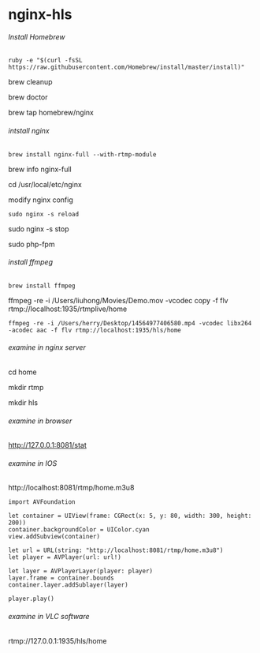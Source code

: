 # nginx-hls

###### Install Homebrew

`ruby -e "$(curl -fsSL https://raw.githubusercontent.com/Homebrew/install/master/install)"`

brew cleanup

brew doctor

brew tap homebrew/nginx

###### intstall nginx

`brew install nginx-full --with-rtmp-module`

brew info nginx-full

cd /usr/local/etc/nginx

modify nginx config

`sudo nginx -s reload`

sudo nginx -s stop

sudo php-fpm


###### install ffmpeg

`brew install ffmpeg`

ffmpeg -re -i /Users/liuhong/Movies/Demo.mov -vcodec copy -f flv rtmp://localhost:1935/rtmplive/home

`ffmpeg -re -i /Users/herry/Desktop/14564977406580.mp4 -vcodec libx264 -acodec aac -f flv rtmp://localhost:1935/hls/home`

###### examine in nginx server
cd home

mkdir rtmp

mkdir hls


###### examine in browser
http://127.0.0.1:8081/stat 

###### examine in IOS
http://localhost:8081/rtmp/home.m3u8

    import AVFoundation
    
    let container = UIView(frame: CGRect(x: 5, y: 80, width: 300, height: 200))
    container.backgroundColor = UIColor.cyan
    view.addSubview(container)
        
    let url = URL(string: "http://localhost:8081/rtmp/home.m3u8")
    let player = AVPlayer(url: url!)
        
    let layer = AVPlayerLayer(player: player)
    layer.frame = container.bounds
    container.layer.addSublayer(layer)
        
    player.play()


###### examine in VLC software
rtmp://127.0.0.1:1935/hls/home






